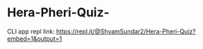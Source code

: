 # Hera-Pheri-Quiz-
CLI app
repl link: https://repl.it/@ShyamSundar2/Hera-Pheri-Quiz?embed=1&output=1
